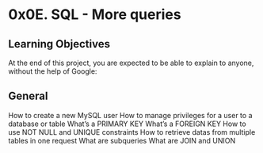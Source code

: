 # 0x0E. SQL - More queries

## Learning Objectives

At the end of this project, you are expected to be able to explain to anyone, without the help of Google:

## General

How to create a new MySQL user
How to manage privileges for a user to a database or table
What’s a PRIMARY KEY
What’s a FOREIGN KEY
How to use NOT NULL and UNIQUE constraints
How to retrieve datas from multiple tables in one request
What are subqueries
What are JOIN and UNION